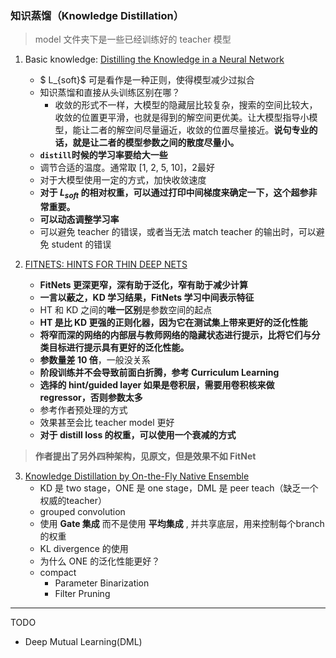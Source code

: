 ### 知识蒸馏（Knowledge Distillation）

> model 文件夹下是一些已经训练好的 teacher 模型

1. Basic knowledge: [Distilling the Knowledge in a Neural Network](1.Distilling-the-Knowledge-in-a-Neural-Network/index.md)
    - $ L_{soft}$ 可是看作是一种正则，使得模型减少过拟合
    - 知识蒸馏和直接从头训练区别在哪？
        - 收敛的形式不一样，大模型的隐藏层比较复杂，搜索的空间比较大，收敛的位置更平滑，也就是得到的解空间更优美。让大模型指导小模型，能让二者的解空间尽量逼近，收敛的位置尽量接近。**说句专业的话，就是让二者的模型参数之间的散度尽量小。**
    - **`distill`时候的学习率要给大一些**
    - 调节合适的温度。通常取 [1, 2, 5, 10]，2最好
    - 对于大模型使用一定的方式，加快收敛速度
    - **对于 $L_{soft}$ 的相对权重，可以通过打印中间梯度来确定一下，这个超参非常重要。**
    - **可以动态调整学习率**
    - 可以避免 teacher 的错误，或者当无法 match teacher 的输出时，可以避免 student 的错误

2. [FITNETS: HINTS FOR THIN DEEP NETS](2.FITNETS-HINTS-FOR-THIN-DEEP-NETS/index.md)
    - **FitNets 更深更窄，深有助于泛化，窄有助于减少计算**
    - **一言以蔽之，KD 学习结果，FitNets 学习中间表示特征**
    - HT 和 KD 之间的**唯一区别**是参数空间的起点
    - **HT 是比 KD 更强的正则化器，因为它在测试集上带来更好的泛化性能**
    - **将窄而深的网络的内部层与教师网络的隐藏状态进行提示，比将它们与分类目标进行提示具有更好的泛化性能。**
    - **参数量差 10 倍**，一般没关系
    - **阶段训练并不会导致前面白折腾，参考 Curriculum Learning**
    - **选择的 hint/guided layer 如果是卷积层，需要用卷积核来做 regressor，否则参数太多**
    - 参考作者预处理的方式
    - 效果甚至会比 teacher model 更好
    - **对于 distill loss 的权重，可以使用一个衰减的方式**

> **作者提出了另外四种架构，见原文，但是效果不如 FitNet**

3. [Knowledge Distillation by On-the-Fly Native Ensemble](3.Knowledge-Distillation-by-On-the-Fly-Native-Ensemble/index.md)
    - KD 是 two stage，ONE 是 one stage，DML 是 peer teach（缺乏一个权威的teacher）
    - grouped convolution
    - 使用 **Gate 集成** 而不是使用 **平均集成** , 并共享底层，用来控制每个branch的权重
    - KL divergence 的使用
    - 为什么 ONE 的泛化性能更好？
    - compact
        - Parameter Binarization
        - Filter Pruning


--------------------------
TODO
- Deep Mutual Learning(DML)